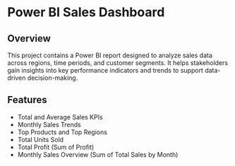 # Power BI Sales Dashboard

## Overview

This project contains a Power BI report designed to analyze sales data across regions, time periods, and customer segments. It helps stakeholders gain insights into key performance indicators and trends to support data-driven decision-making.

## Features

- Total and Average Sales KPIs
- Monthly Sales Trends
- Top Products and Top Regions
- Total Units Sold
- Total Profit (Sum of Profit)
- Monthly Sales Overview (Sum of Total Sales by Month)
